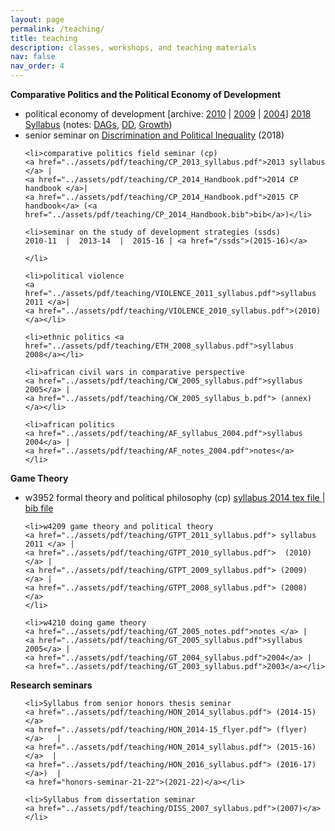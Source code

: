 ```yaml
---
layout: page
permalink: /teaching/
title: teaching
description: classes, workshops, and teaching materials
nav: false
nav_order: 4
---
```


<strong>Comparative Politics and the Political Economy of Development</strong>
<ul>
 	<li>political economy of development [archive: <a href="../assets/pdf/teaching/PED_2010_Syllabus.pdf">2010</a> | <a href="../assets/pdf/teaching/PED_2010_Syllabus.pdf">2009</a> | <a href="../assets/pdf/PED_2004_Syllabus.doc">2004</a>] <a href="../assets/pdf/teaching/PED_2018_Syllabus">2018 Syllabus</a> (notes: <a href="../assets/pdf/teaching/PED_2018_DAGs.pdf">DAGs</a>, <a href="../assets/pdf/teaching//PED_2018_DD.pdf">DD</a>, <a href="../assets/pdf/teaching/PED_2018_growth_notes.pdf">Growth</a>)</li>
 	<li>senior seminar on <a href="../assets/pdf/teaching/POLINQ_2018_syllabus.pdf">Discrimination and Political Inequality</a> (2018)</li>

 	<li>comparative politics field seminar (cp) 
 	<a href="../assets/pdf/teaching/CP_2013_syllabus.pdf">2013 syllabus </a> | 
 	<a href="../assets/pdf/teaching/CP_2014_Handbook.pdf">2014 CP handbook </a>| 
 	<a href="../assets/pdf/teaching/CP_2014_Handbook.pdf">2015 CP handbook</a> (<a href="../assets/pdf/teaching/CP_2014_Handbook.bib">bib</a>)</li>
 	
 	<li>seminar on the study of development strategies (ssds) 
 	2010-11  |  2013-14  |  2015-16 | <a href="/ssds">(2015-16)</a>

 	</li>

 	<li>political violence 
 	<a href="../assets/pdf/teaching/VIOLENCE_2011_syllabus.pdf">syllabus 2011 </a>| 
 	<a href="../assets/pdf/teaching/VIOLENCE_2010_syllabus.pdf">(2010) </a></li>

 	<li>ethnic politics <a href="../assets/pdf/teaching/ETH_2008_syllabus.pdf">syllabus 2008</a></li>

 	<li>african civil wars in comparative perspective 
 	<a href="../assets/pdf/teaching/CW_2005_syllabus.pdf">syllabus 2005</a> | 
 	<a href="../assets/pdf/teaching/CW_2005_syllabus_b.pdf"> (annex) </a></li>
 	
 	<li>african politics 
 	<a href="../assets/pdf/teaching/AF_syllabus_2004.pdf">syllabus 2004</a> | 
 	<a href="../assets/pdf/teaching/AF_notes_2004.pdf">notes</a>
 	</li>

</ul>

<strong>Game Theory</strong>
<ul>
 	<li>w3952 formal theory and political philosophy (cp) 
 	<a href="../assets/pdf/teaching/Phil_2014_Syllabus.pdf"> syllabus 2014 </a>
 	<a href="../assets/pdf/teaching/Phil_2014_tex.tex"> tex file </a>|
 	<a href="../assets/pdf/teaching/Phil_2014_bib.bib"> bib file </a>
 	</li>
 	
 	<li>w4209 game theory and political theory 
 	<a href="../assets/pdf/teaching/GTPT_2011_syllabus.pdf"> syllabus 2011 </a> | 
 	<a href="../assets/pdf/teaching/GTPT_2010_syllabus.pdf">  (2010) </a> | 
 	<a href="../assets/pdf/teaching/GTPT_2009_syllabus.pdf"> (2009) </a> | 
 	<a href="../assets/pdf/teaching/GTPT_2008_syllabus.pdf"> (2008) </a>
 	</li>
 	
 	<li>w4210 doing game theory 
 	<a href="../assets/pdf/teaching/GT_2005_notes.pdf">notes </a> | 
 	<a href="../assets/pdf/teaching/GT_2005_syllabus.pdf">syllabus 2005</a> | 
 	<a href="../assets/pdf/teaching/GT_2004_syllabus.pdf">2004</a> | 
 	<a href="../assets/pdf/teaching/GT_2003_syllabus.pdf">2003</a></li>
</ul>

<strong>Research seminars</strong>
<ul>

 	<li>Syllabus from senior honors thesis seminar 
 	<a href="../assets/pdf/teaching/HON_2014_syllabus.pdf"> (2014-15)</a>   
 	<a href="../assets/pdf/teaching/HON_2014-15_flyer.pdf"> (flyer) </a>   | 
 	<a href="../assets/pdf/teaching/HON_2014_syllabus.pdf"> (2015-16) </a>  | 
 	<a href="../assets/pdf/teaching/HON_2016_syllabus.pdf"> (2016-17) </a>)  | 
 	<a href="honors-seminar-21-22">(2021-22)</a></li>

 	<li>Syllabus from dissertation seminar 
 	<a href="../assets/pdf/teaching/DISS_2007_syllabus.pdf">(2007)</a></li>

</ul>


